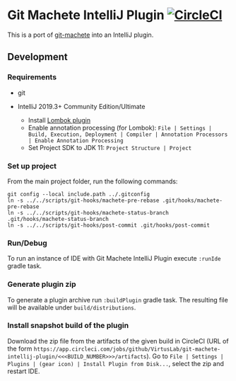 # Git Machete IntelliJ Plugin [![CircleCI](https://circleci.com/gh/VirtusLab/git-machete-intellij-plugin/tree/master.svg?style=shield&circle-token=3ba295982e665ead39e6d097bc3859d5a2e2b124)](https://circleci.com/gh/VirtusLab/git-machete-intellij-plugin/tree/master)

This is a port of [git-machete](https://github.com/VirtusLab/git-machete) into an IntelliJ plugin.

## Development

### Requirements

* git
* IntelliJ 2019.3+ Community Edition/Ultimate

  * Install [Lombok plugin](https://plugins.jetbrains.com/plugin/6317-lombok/)
  * Enable annotation processing (for Lombok): `File | Settings | Build, Execution, Deployment | Compiler | Annotation Processors | Enable Annotation Processing`
  * Set Project SDK to JDK 11: `Project Structure | Project`

### Set up project

From the main project folder, run the following commands:

```shell script
git config --local include.path ../.gitconfig
ln -s ../../scripts/git-hooks/machete-pre-rebase .git/hooks/machete-pre-rebase
ln -s ../../scripts/git-hooks/machete-status-branch .git/hooks/machete-status-branch
ln -s ../../scripts/git-hooks/post-commit .git/hooks/post-commit
```

### Run/Debug

To run an instance of IDE with Git Machete IntelliJ Plugin execute `:runIde` gradle task.

### Generate plugin zip

To generate a plugin archive run `:buildPlugin` gradle task.
The resulting file will be available under `build/distributions`.

### Install snapshot build of the plugin

Download the zip file from the artifacts of the given build in CircleCI
(URL of the form `https://app.circleci.com/jobs/github/VirtusLab/git-machete-intellij-plugin/<<<BUILD_NUMBER>>>/artifacts`).
Go to `File | Settings | Plugins | (gear icon) | Install Plugin from Disk...`, select the zip and restart IDE.
